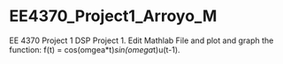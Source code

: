 # EE4370_Project1_Arroyo_M
EE 4370 Project 1
DSP Project 1. Edit Mathlab File and plot and graph the function: f(t) = cos(omgea*t)*sin(omega*t)u(t-1).
